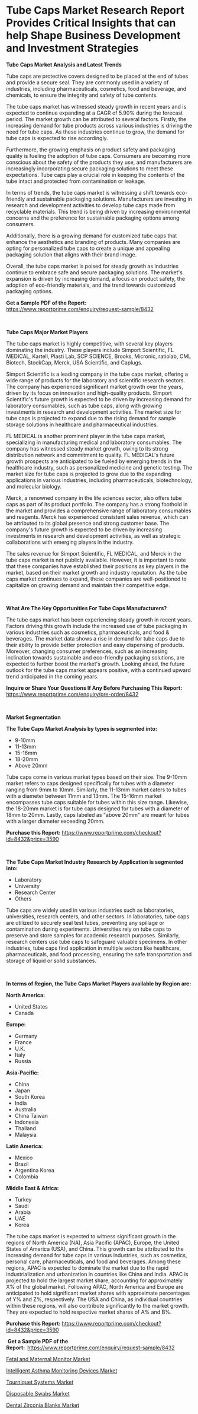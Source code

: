<p><h1>Tube Caps Market Research Report Provides Critical Insights that can help Shape Business Development and Investment Strategies</h1></p><p><strong>Tube Caps Market Analysis and Latest Trends</strong></p>
<p><p>Tube caps are protective covers designed to be placed at the end of tubes and provide a secure seal. They are commonly used in a variety of industries, including pharmaceuticals, cosmetics, food and beverage, and chemicals, to ensure the integrity and safety of tube contents.</p><p>The tube caps market has witnessed steady growth in recent years and is expected to continue expanding at a CAGR of 5.90% during the forecast period. The market growth can be attributed to several factors. Firstly, the increasing demand for tube products across various industries is driving the need for tube caps. As these industries continue to grow, the demand for tube caps is expected to rise accordingly.</p><p>Furthermore, the growing emphasis on product safety and packaging quality is fueling the adoption of tube caps. Consumers are becoming more conscious about the safety of the products they use, and manufacturers are increasingly incorporating secure packaging solutions to meet these expectations. Tube caps play a crucial role in keeping the contents of the tube intact and protected from contamination or leakage.</p><p>In terms of trends, the tube caps market is witnessing a shift towards eco-friendly and sustainable packaging solutions. Manufacturers are investing in research and development activities to develop tube caps made from recyclable materials. This trend is being driven by increasing environmental concerns and the preference for sustainable packaging options among consumers.</p><p>Additionally, there is a growing demand for customized tube caps that enhance the aesthetics and branding of products. Many companies are opting for personalized tube caps to create a unique and appealing packaging solution that aligns with their brand image.</p><p>Overall, the tube caps market is poised for steady growth as industries continue to embrace safe and secure packaging solutions. The market's expansion is driven by increasing demand, a focus on product safety, the adoption of eco-friendly materials, and the trend towards customized packaging options.</p></p>
<p><strong>Get a Sample PDF of the Report:&nbsp;</strong> <a href="https://www.reportprime.com/enquiry/request-sample/8432">https://www.reportprime.com/enquiry/request-sample/8432</a></p>
<p>&nbsp;</p>
<p><strong>Tube Caps Major Market Players</strong></p>
<p><p>The tube caps market is highly competitive, with several key players dominating the industry. These players include Simport Scientific, FL MEDICAL, Kartell, Plasti Lab, SCP SCIENCE, Brooks, Micronic, ratiolab, CML Biotech, StockCap, Merck, USA Scientific, and Caplugs. </p><p>Simport Scientific is a leading company in the tube caps market, offering a wide range of products for the laboratory and scientific research sectors. The company has experienced significant market growth over the years, driven by its focus on innovation and high-quality products. Simport Scientific's future growth is expected to be driven by increasing demand for laboratory consumables, such as tube caps, along with growing investments in research and development activities. The market size for tube caps is projected to expand due to the rising demand for sample storage solutions in healthcare and pharmaceutical industries.</p><p>FL MEDICAL is another prominent player in the tube caps market, specializing in manufacturing medical and laboratory consumables. The company has witnessed steady market growth, owing to its strong distribution network and commitment to quality. FL MEDICAL's future growth prospects are anticipated to be fueled by emerging trends in the healthcare industry, such as personalized medicine and genetic testing. The market size for tube caps is projected to grow due to the expanding applications in various industries, including pharmaceuticals, biotechnology, and molecular biology.</p><p>Merck, a renowned company in the life sciences sector, also offers tube caps as part of its product portfolio. The company has a strong foothold in the market and provides a comprehensive range of laboratory consumables and reagents. Merck has experienced consistent sales revenue, which can be attributed to its global presence and strong customer base. The company's future growth is expected to be driven by increasing investments in research and development activities, as well as strategic collaborations with emerging players in the industry.</p><p>The sales revenue for Simport Scientific, FL MEDICAL, and Merck in the tube caps market is not publicly available. However, it is important to note that these companies have established their positions as key players in the market, based on their market growth and industry reputation. As the tube caps market continues to expand, these companies are well-positioned to capitalize on growing demand and maintain their competitive edge.</p></p>
<p>&nbsp;</p>
<p><strong>What Are The Key Opportunities For Tube Caps Manufacturers?</strong></p>
<p><p>The tube caps market has been experiencing steady growth in recent years. Factors driving this growth include the increased use of tube packaging in various industries such as cosmetics, pharmaceuticals, and food & beverages. The market data shows a rise in demand for tube caps due to their ability to provide better protection and easy dispensing of products. Moreover, changing consumer preferences, such as an increasing inclination towards sustainable and eco-friendly packaging solutions, are expected to further boost the market's growth. Looking ahead, the future outlook for the tube caps market appears positive, with a continued upward trend anticipated in the coming years.</p></p>
<p><strong>Inquire or Share Your Questions If Any Before Purchasing This Report:</strong> <a href="https://www.reportprime.com/enquiry/pre-order/8432">https://www.reportprime.com/enquiry/pre-order/8432</a></p>
<p>&nbsp;</p>
<p><strong>Market Segmentation</strong></p>
<p><strong>The Tube Caps Market Analysis by types is segmented into:</strong></p>
<p><ul><li>9-10mm</li><li>11-13mm</li><li>15-16mm</li><li>18-20mm</li><li>Above 20mm</li></ul></p>
<p><p>Tube caps come in various market types based on their size. The 9-10mm market refers to caps designed specifically for tubes with a diameter ranging from 9mm to 10mm. Similarly, the 11-13mm market caters to tubes with a diameter between 11mm and 13mm. The 15-16mm market encompasses tube caps suitable for tubes within this size range. Likewise, the 18-20mm market is for tube caps designed for tubes with a diameter of 18mm to 20mm. Lastly, caps labeled as "above 20mm" are meant for tubes with a larger diameter exceeding 20mm.</p></p>
<p><strong>Purchase this Report:&nbsp;</strong><a href="https://www.reportprime.com/checkout?id=8432&price=3590">https://www.reportprime.com/checkout?id=8432&price=3590</a></p>
<p>&nbsp;</p>
<p><strong>The Tube Caps Market Industry Research by Application is segmented into:</strong></p>
<p><ul><li>Laboratory</li><li>University</li><li>Research Center</li><li>Others</li></ul></p>
<p><p>Tube caps are widely used in various industries such as laboratories, universities, research centers, and other sectors. In laboratories, tube caps are utilized to securely seal test tubes, preventing any spillage or contamination during experiments. Universities rely on tube caps to preserve and store samples for academic research purposes. Similarly, research centers use tube caps to safeguard valuable specimens. In other industries, tube caps find application in multiple sectors like healthcare, pharmaceuticals, and food processing, ensuring the safe transportation and storage of liquid or solid substances.</p></p>
<p>&nbsp;</p>
<p><strong>In terms of Region, the Tube Caps Market Players available by Region are:</strong></p>
<p>
    <p> <strong> North America: </strong>
        <ul>
            <li>United States</li>
            <li>Canada</li>
        </ul>
        </p> 
    <p> <strong> Europe: </strong>
        <ul>
            <li>Germany</li>
            <li>France</li>
            <li>U.K.</li>
            <li>Italy</li>
            <li>Russia</li>
        </ul>
        </p> 
    <p> <strong> Asia-Pacific: </strong>
        <ul>
            <li>China</li>
            <li>Japan</li>
            <li>South Korea</li>
            <li>India</li>
            <li>Australia</li>
            <li>China Taiwan</li>
            <li>Indonesia</li>
            <li>Thailand</li>
            <li>Malaysia</li>
        </ul>
        </p> 
    <p> <strong> Latin America: </strong>
        <ul>
            <li>Mexico</li>
            <li>Brazil</li>
            <li>Argentina Korea</li>
            <li>Colombia</li>
        </ul>
        </p> 
    <p> <strong> Middle East & Africa: </strong>
        <ul>
            <li>Turkey</li>
            <li>Saudi</li>
            <li>Arabia</li>
            <li>UAE</li>
            <li>Korea</li>
        </ul>
    </p>
    </p>
<p><p>The tube caps market is expected to witness significant growth in the regions of North America (NA), Asia Pacific (APAC), Europe, the United States of America (USA), and China. This growth can be attributed to the increasing demand for tube caps in various industries, such as cosmetics, personal care, pharmaceuticals, and food and beverages. Among these regions, APAC is expected to dominate the market due to the rapid industrialization and urbanization in countries like China and India. APAC is projected to hold the largest market share, accounting for approximately X% of the global market. Following APAC, North America and Europe are anticipated to hold significant market shares with approximate percentages of Y% and Z%, respectively. The USA and China, as individual countries within these regions, will also contribute significantly to the market growth. They are expected to hold respective market shares of A% and B%.</p></p>
<p><strong>Purchase this Report: </strong><a href="https://www.reportprime.com/checkout?id=8432&price=3590">https://www.reportprime.com/checkout?id=8432&price=3590</a></p>
<p>&nbsp;<strong>Get a Sample PDF of the Report:&nbsp;&nbsp;</strong><a href="https://www.reportprime.com/enquiry/request-sample/8432">https://www.reportprime.com/enquiry/request-sample/8432</a></p>
<p><strong></strong></p>
<p><p><a href="https://github.com/khayangel/Market-Research-Report-List-1/blob/main/fetal-and-maternal-monitor-market.md">Fetal and Maternal Monitor Market</a></p><p><a href="https://github.com/juniordelafrance/Market-Research-Report-List-1/blob/main/intelligent-asthma-monitoring-devices-market.md">Intelligent Asthma Monitoring Devices Market</a></p><p><a href="https://github.com/indrystar/Market-Research-Report-List-1/blob/main/tourniquet-systems-market.md">Tourniquet Systems Market</a></p><p><a href="https://github.com/irfadac/Market-Research-Report-List-1/blob/main/disposable-swabs-market.md">Disposable Swabs Market</a></p><p><a href="https://github.com/elizabethdagraca/Market-Research-Report-List-1/blob/main/dental-zirconia-blanks-market.md">Dental Zirconia Blanks Market</a></p></p>